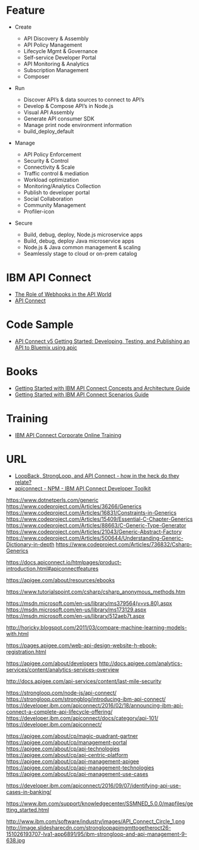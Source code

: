 
# Feature
* Create
  * API Discovery & Assembly
  * API Policy Management
  * Lifecycle Mgmt & Governance
  * Self-service Developer Portal
  * API Monitoring & Analytics
  * Subscription Management
  * Composer

* Run
  * Discover API’s & data sources to connect to API’s
  * Develop & Compose API’s in Node.js
  * Visual API Assembly
  * Generate API consumer SDK
  * Manage print node environment information
  * build_deploy_default

* Manage
  * API Policy Enforcement
  * Security & Control
  * Connectivity & Scale
  * Traffic control & mediation
  * Workload optimization
  * Monitoring/Analytics Collection
  * Publish to developer portal
  * Social Collaboration
  * Community Management
  * Profiler-icon

* Secure
  * Build, debug, deploy, Node.js microservice apps
  * Build, debug, deploy Java microservice apps
  * Node.js & Java common management & scaling
  * Seamlessly stage to cloud or on-prem catalog
  
# IBM API Connect
* [The Role of Webhooks in the API World](https://dzone.com/articles/webhooks-role-in-the-api-world-1)
* [API Connect](https://mapie.help/apic/)

# Code Sample
* [API Connect v5 Getting Started: Developing, Testing, and Publishing an API to Bluemix using apic](https://github.com/ibm-apiconnect/climbingweather)



# Books
* [Getting Started with IBM API Connect Concepts and Architecture Guide](http://www.redbooks.ibm.com/redpapers/pdfs/redp5349.pdf)
* [Getting Started with IBM API Connect Scenarios Guide](http://www.redbooks.ibm.com/redpapers/pdfs/redp5350.pdf)

# Training
* [IBM API Connect Corporate Online Training](http://www.virtualnuggets.com/ibm-api-connect.html)


# URL
* [LoopBack, StrongLoop, and API Connect - how in the heck do they relate?](https://www.raymondcamden.com/2016/04/27/loopback-strongloop-and-api-connect-how-in-the-heck-do-they-relate)
* [apiconnect - NPM - IBM API Connect Developer Toolkit](https://www.npmjs.com/package/apiconnect)

https://www.dotnetperls.com/generic
https://www.codeproject.com/Articles/36266/Generics
https://www.codeproject.com/Articles/16831/Constraints-in-Generics
https://www.codeproject.com/Articles/15409/Essential-C-Chapter-Generics
https://www.codeproject.com/Articles/88663/C-Generic-Type-Generator
https://www.codeproject.com/Articles/21043/Generic-Abstract-Factory
https://www.codeproject.com/Articles/500644/Understanding-Generic-Dictionary-in-depth
https://www.codeproject.com/Articles/736832/Csharp-Generics


https://docs.apiconnect.io/htmlpages/product-introduction.html#apiconnectfeatures


https://apigee.com/about/resources/ebooks

https://www.tutorialspoint.com/csharp/csharp_anonymous_methods.htm

https://msdn.microsoft.com/en-us/library/ms379564(v=vs.80).aspx
https://msdn.microsoft.com/en-us/library/ms173129.aspx
https://msdn.microsoft.com/en-us/library/512aeb7t.aspx


http://horicky.blogspot.com/2011/03/compare-machine-learning-models-with.html

https://pages.apigee.com/web-api-design-website-h-ebook-registration.html


https://apigee.com/about/developers
http://docs.apigee.com/analytics-services/content/analytics-services-overview

http://docs.apigee.com/api-services/content/last-mile-security


https://strongloop.com/node-js/api-connect/
https://strongloop.com/strongblog/introducing-ibm-api-connect/
https://developer.ibm.com/apiconnect/2016/02/18/announcing-ibm-api-connect-a-complete-api-lifecycle-offering/
https://developer.ibm.com/apiconnect/docs/category/api-101/
https://developer.ibm.com/apiconnect/

https://apigee.com/about/cp/magic-quadrant-gartner
https://apigee.com/about/cp/management-portal
https://apigee.com/about/cp/api-technologies
https://apigee.com/about/cp/api-centric-platform
https://apigee.com/about/cp/api-management-apigee
https://apigee.com/about/cp/api-management-technologies
https://apigee.com/about/cp/api-management-use-cases


https://developer.ibm.com/apiconnect/2016/09/07/identifying-api-use-cases-in-banking/

https://www.ibm.com/support/knowledgecenter/SSMNED_5.0.0/mapfiles/getting_started.html

http://www.ibm.com/software/industry/images/API_Connect_Circle_1.png
http://image.slidesharecdn.com/strongloopapimgmttogetheroct26-151026193707-lva1-app6891/95/ibm-strongloop-and-api-management-9-638.jpg

